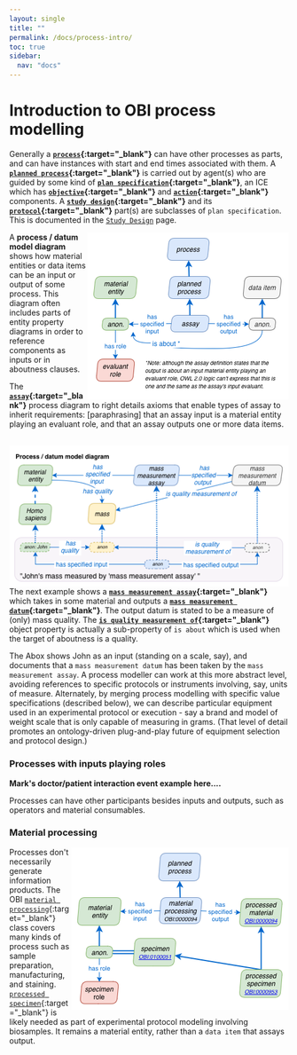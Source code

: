 ```yaml
---
layout: single
title: ""
permalink: /docs/process-intro/
toc: true
sidebar:
  nav: "docs"
---
```


# Introduction to OBI process modelling

[//]: # (Please put comments like this one into the text to communicate with other OBI-ers)

Generally a **[`process`](http://purl.obolibrary.org/obo/BFO_0000015){:target="_blank"}** can have other processes as parts, and can have instances with start and end times associated with them.  A **[`planned process`](http://purl.obolibrary.org/obo/OBI_0000011){:target="_blank"}** is carried out by agent(s) who are guided by some kind of **[`plan specification`](http://purl.obolibrary.org/obo/IAO_0000104){:target="_blank"}**, an ICE which has **[`objective`](http://purl.obolibrary.org/obo/IAO_0000005){:target="_blank"}** and **[`action`](http://purl.obolibrary.org/obo/IAO_0000007){:target="_blank"}** components. A **[`study design`](http://purl.obolibrary.org/obo/OBI_0500000){:target="_blank"}** and its **[`protocol`](http://purl.obolibrary.org/obo/OBI_0000272){:target="_blank"}** part(s) are subclasses of `plan specification`. This is documented in the [`Study Design`]() page.

<img align="right" src="/assets/images/docs/data_assay_2.png">

A **process / datum model diagram** shows how material entities or data items can be an input or output of some process. This diagram often includes parts of entity property diagrams in order to reference components as inputs or in aboutness clauses.

The **[`assay`](http://purl.obolibrary.org/obo/OBI_0000070){:target="_blank"}** process diagram to right details axioms that enable types of assay to inherit requirements: [paraphrasing] that an assay input is a material entity playing an evaluant role, and that an assay outputs one or more data items.

<br clear="both">


<img align="right" src="/assets/images/docs/data_john_mass_process.png">

The next example shows a **[`mass measurement assay`](http://purl.obolibrary.org/obo/OBI_0000445){:target="_blank"}** which takes in some material and outputs a **[`mass measurement datum`](http://purl.obolibrary.org/obo/IAO_0000414){:target="_blank"}**.  The output datum is stated to be a measure of (only) mass quality. The **[`is quality measurement of`](http://purl.obolibrary.org/obo/IAO_0000221){:target="_blank"}** object property is actually a sub-property of `is about` which is used when the target of aboutness is a quality.

The Abox shows John as an input (standing on a scale, say), and documents that a `mass measurement datum` has been taken by the `mass measurement assay`. A process modeller can work at this more abstract level, avoiding references to specific protocols or instruments involving, say, units of measure. Alternately, by merging process modelling with specific value specifications (described below), we can describe particular equipment used in an experimental protocol or execution - say a brand and model of weight scale that is only capable of measuring in grams. (That level of detail promotes an ontology-driven plug-and-play future of equipment selection and protocol design.)

### Processes with inputs playing roles

**Mark's doctor/patient interaction event example here....**

Processes can have other participants besides inputs and outputs, such as operators and material consumables.






### Material processing

<img align="right" src="/assets/images/docs/data_processed_material.png">

Processes don't necessarily generate information products.  The OBI [`material processing`](http://purl.obolibrary.org/obo/OBI_0000094){:target="_blank"} class covers many kinds of process such as sample preparation, manufacturing, and staining. [`processed specimen`](http://purl.obolibrary.org/obo/OBI_0000953){:target="_blank"} is likely needed as part of experimental protocol modeling involving biosamples. It remains a material entity, rather than a `data item` that assays output.
